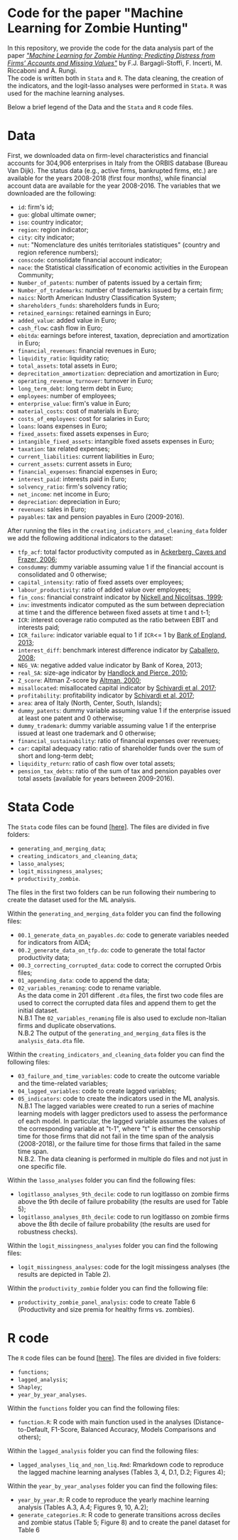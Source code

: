 # Code for the paper "Machine Learning for Zombie Hunting"

In this repository, we provide the code for the data analysis part of the paper [_"Machine Learning for Zombie Hunting:
Predicting Distress from Firms’ Accounts and Missing Values"_](https://arxiv.org/pdf/2306.08165.pdf) by F.J. Bargagli-Stoffi, F. Incerti, M. Riccaboni and A. Rungi. <br />
The code is written both in <tt>`Stata`</tt> and <tt>`R`</tt>. The data cleaning, the creation of the indicators, and the logit-lasso analyses were performed in <tt>`Stata`</tt>. <tt>`R`</tt> was used for the machine learning analyses.

Below a brief legend of the Data and the <tt>`Stata`</tt> and <tt>`R`</tt> code files. 

# Data

First, we downloaded data on firm-level characteristics and financial accounts for 304,906 enterprises in Italy from the ORBIS database (Bureau Van Dijk). The status data (e.g., active firms, bankrupted firms, etc.) are available for the years 2008-2018 (first four months), while financial account data are available for the year 2008-2016.
The variables that we downloaded are the following: 

* <tt>`id`</tt>: firm's id;
* <tt>`guo`</tt>: global ultimate owner;
* <tt>`iso`</tt>: country indicator;
* <tt>`region`</tt>: region indicator;
* <tt>`city`</tt>: city indicator;
* <tt>`nut`</tt>: "Nomenclature des unités territoriales statistiques" (country and region reference numbers);
* <tt>`conscode`</tt>: consolidate financial account indicator;
* <tt>`nace`</tt>: the Statistical classification of economic activities in the European Community;
* <tt>`Number_of_patents`</tt>: number of patents issued by a certain firm;
* <tt>`Number_of_trademarks`</tt>: number of trademarks issued by a certain firm;
* <tt>`naics`</tt>: North American Industry Classification System;
* <tt>`shareholders_funds`</tt>: shareholders funds in Euro;
* <tt>`retained_earnings`</tt>: retained earnings in Euro;
* <tt>`added_value`</tt>: added value in Euro;
* <tt>`cash_flow`</tt>: cash flow in Euro;
* <tt>`ebitda`</tt>: earnings before interest, taxation, depreciation and amortization in Euro;
* <tt>`financial_revenues`</tt>: financial revenues in Euro;
* <tt>`liquidity_ratio`</tt>: liquidity ratio;
* <tt>`total_assets`</tt>: total assets in Euro;
* <tt>`deprecitation_ammortization`</tt>: depreciation and amortization in Euro;
* <tt>`operating_revenue_turnover`</tt>: turnover in Euro;
* <tt>`long_term_debt`</tt>: long term debt in Euro;
* <tt>`employees`</tt>: number of employees;
* <tt>`enterprise_value`</tt>: firm's value in Euro;
* <tt>`material_costs`</tt>: cost of materials in Euro;
* <tt>`costs_of_employees`</tt>: cost for salaries in Euro;
* <tt>`loans`</tt>: loans expenses in Euro;
* <tt>`fixed_assets`</tt>: fixed assets expenses in Euro;
* <tt>`intangible_fixed_assets`</tt>: intangible fixed assets expenses in Euro; 
* <tt>`taxation`</tt>: tax related expenses;
* <tt>`current_liabilities`</tt>: current liabilities in Euro;
* <tt>`current_assets`</tt>: current assets in Euro;
* <tt>`financial_expenses`</tt>: financial expenses in Euro;
* <tt>`interest_paid`</tt>: interests paid in Euro;
* <tt>`solvency_ratio`</tt>: firm's solvency ratio;
* <tt>`net_income`</tt>: net income in Euro;
* <tt>`depreciation`</tt>: depreciation in Euro;
* <tt>`revenues`</tt>: sales in Euro;
* <tt>`payables`</tt>: tax and pension payables in Euro (2009-2016).

After running the files in the <tt>`creating_indicators_and_cleaning_data`</tt> folder we add the following additional indicators to the dataset:
* <tt>`tfp_acf`</tt>: total factor productivity computed as in [Ackerberg, Caves and Frazer, 2006](https://mpra.ub.uni-muenchen.de/38349/);
* <tt>`consdummy`</tt>: dummy variable assuming value 1 if the financial account is consolidated and 0 otherwise;
* <tt>`capital_intensity`</tt>: ratio of fixed assets over employees;
* <tt>`labour_productivity`</tt>: ratio of added value over employees;
* <tt>`fin_cons`</tt>: financial constraint indicator by [Nickell and Nicolitsas, 1999](https://econpapers.repec.org/article/eeeeecrev/v_3a43_3ay_3a1999_3ai_3a8_3ap_3a1435-1456.html);
* <tt>`inv`</tt>: investments indicator computed as the sum between depreciation at time t and the difference between fixed assets at time t and t-1;
* <tt>`ICR`</tt>: interest coverage ratio computed as the ratio between EBIT and interests paid;
* <tt>`ICR_failure`</tt>: indicator variable equal to 1 if <tt>`ICR`</tt><= 1 by [Bank of England, 2013](https://www.bankofengland.co.uk/inflation-report/2013/august-2013);
* <tt>`interest_diff`</tt>: benchmark interest difference indicator by [Caballero, 2008](https://www.aeaweb.org/articles?id=10.1257/aer.98.5.1943);
* <tt>`NEG_VA`</tt>: negative added value indicator by Bank of Korea, 2013;
* <tt>`real_SA`</tt>: size-age indicator by [Handlock and Pierce, 2010](https://academic.oup.com/rfs/article-abstract/23/5/1909/1602852?redirectedFrom=PDF); 
* <tt>`Z_score`</tt>: Altman Z-score by [Altman, 2000](http://pages.stern.nyu.edu/~ealtman/Zscores.pdf);
* <tt>`misallocated`</tt>: misallocated capital indicator by [Schivardi et al, 2017](https://www.bis.org/publ/work669.pdf);
* <tt>`profitability`</tt>: profitability indicator by [Schivardi et al, 2017](https://www.bis.org/publ/work669.pdf);
* <tt>`area`</tt>: area of Italy (North, Center, South, Islands);
* <tt>`dummy_patents`</tt>: dummy variable assuming value 1 if the enterprise issued at least one patent and 0 otherwise;
* <tt>`dummy_trademark`</tt>: dummy variable assuming value 1 if the enterprise issued at least one trademark and 0 otherwise;
* <tt>`financial_sustainability`</tt>: ratio of financial expenses over revenues;
* <tt>`car`</tt>: capital adequacy ratio: ratio of shareholder funds over the sum of short and long-term debt;
* <tt>`liquidity_return`</tt>: ratio of cash flow over total assets;
* <tt>`pension_tax_debts`</tt>: ratio of the sum of tax and pension payables over total assets (available for years between 2009-2016).

# Stata Code

The <tt>`Stata`</tt> code files can be found </b>[<a href="https://github.com/barstoff/ml-zombie-hunting/tree/master/Stata_code">here</a>]. The files are divided in five folders:
* <tt>`generating_and_merging_data`</tt>;
* <tt>`creating_indicators_and_cleaning_data`</tt>;
* <tt>`lasso_analyses`</tt>;
* <tt>`logit_missingness_analyses`</tt>;
* <tt>`productivity_zombie`</tt>.

The files in the first two folders can be run following their numbering to create the dataset used for the ML analysis.

Within the <tt>`generating_and_merging_data`</tt> folder you can find the following files:
* <tt>`00.1_generate_data_on_payables.do`</tt>: code to generate variables needed for indicators from AIDA;
* <tt>`00.2_generate_data_on_tfp.do`</tt>: code to generate the total factor productivity data;
* <tt>`00.3_correcting_corrupted_data`</tt>: code to correct the corrupted Orbis files;
* <tt>`01_appending_data`</tt>: code to append the data;
* <tt>`02_variables_renaming`</tt>: code to rename variable. <br />
As the data come in 201 different <tt>`.dta`</tt> files, the first two code files are used to correct the corrupted data files and append them to get the initial dataset.  <br />
N.B.1 The <tt>`02_variables_renaming`</tt> file is also used to exclude non-Italian firms and duplicate observations.  <br />
N.B.2 The output of the <tt>`generating_and_merging_data`</tt> files is the <tt>`analysis_data.dta`</tt> file.

Within the <tt>`creating_indicators_and_cleaning_data`</tt> folder you can find the following files:
* <tt>`03_failure_and_time_variables`</tt>: code to create the outcome variable and the time-related variables;
* <tt>`04_lagged_variables`</tt>: code to create lagged variables;
* <tt>`05_indicators`</tt>: code to create the indicators used in the ML analysis. <br />
N.B.1 The lagged variables were created to run a series of machine learning models with lagger predictors used to assess the performance of each model. In particular, the lagged variable assumes the values of the corresponding variable at "t-1", where "t" is either the censorship time for those firms that did not fail in the time span of the analysis (2008-2018), or the failure time for those firms that failed in the same time span. <br />
N.B.2. The data cleaning is performed in multiple do files and not just in one specific file.

Within the <tt>`lasso_analyses`</tt> folder you can find the following files:
* <tt>`logitlasso_analyses_9th_decile`</tt>: code to run logitlasso on zombie firms above the 9th decile of failure probability (the results are used for Table 5);
* <tt>`logitlasso_analyses_8th_decile`</tt>: code to run logitlasso on zombie firms above the 8th decile of failure probability (the results are used for robustness checks).

Within the <tt>`logit_missingness_analyses`</tt> folder you can find the following files:
* <tt>`logit_missingness_analyses`</tt>: code for the logit missingess analyses (the results are depicted in Table 2).


Within the <tt>`productivity_zombie`</tt> folder you can find the following file:
* <tt>`productivity_zombie_panel_analysis`</tt>: code to create Table 6 (Productivity and size premia for healthy firms vs. zombies).


# R code

The <tt>`R`</tt> code files can be found </b> [<a href="https://github.com/barstoff/ml-zombie-hunting/tree/master/R_code">here</a>]. The files are divided in five folders:
* <tt>`functions`</tt>;
* <tt>`lagged_analysis`</tt>;
* <tt>`Shapley`</tt>;
* <tt>`year_by_year_analyses`</tt>.

Within the <tt>`functions`</tt> folder you can find the following files:
* <tt>`function.R`</tt>: R code with main function used in the analyses (Distance-to-Default, F1-Score, Balanced Accuracy, Models Comparisons and others);

Within the <tt>`lagged_analysis`</tt> folder you can find the following files:
* <tt>`lagged_analyses_liq_and_non_liq.Rmd`</tt>: Rmarkdown code to reproduce the lagged machine learning analyses (Tables 3, 4, D.1, D.2; Figures 4);


Within the <tt>`year_by_year_analyses`</tt> folder you can find the following files:
* <tt>`year_by_year.R`</tt>: R code to reproduce the yearly machine learning analysis (Tables A.3, A.4; Figures 9, 10, A.2);
* <tt>`generate_categories.R`</tt>: R code to generate transitions across deciles and zombie status (Table 5; Figure 8) and to create the panel dataset for Table 6




